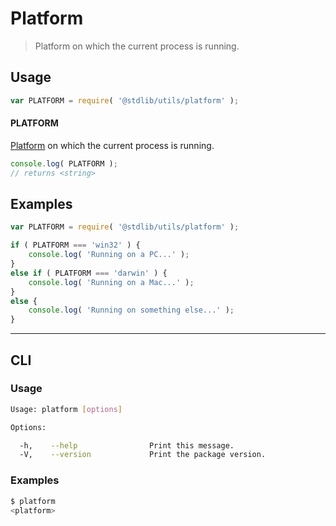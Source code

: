 # Platform

> Platform on which the current process is running.


<!-- <usage> -->

## Usage

``` javascript
var PLATFORM = require( '@stdlib/utils/platform' );
```

#### PLATFORM

[Platform][process-platform] on which the current process is running.

``` javascript
console.log( PLATFORM );
// returns <string>
```

<!-- </usage> -->


<!-- <examples> -->

## Examples

``` javascript
var PLATFORM = require( '@stdlib/utils/platform' );

if ( PLATFORM === 'win32' ) {
    console.log( 'Running on a PC...' );
}
else if ( PLATFORM === 'darwin' ) {
    console.log( 'Running on a Mac...' );
}
else {
    console.log( 'Running on something else...' );
}
```

<!-- </examples> -->


---

<!-- <cli> -->

## CLI

<!-- <usage> -->

### Usage

``` bash
Usage: platform [options]

Options:

  -h,    --help                Print this message.
  -V,    --version             Print the package version.
```

<!-- </usage> -->


<!-- <examples> -->

### Examples

``` bash
$ platform
<platform>
```

<!-- </examples> -->

<!-- </cli> -->


<!-- <links> -->

[process-platform]: https://nodejs.org/api/process.html#process_process_platform

<!-- </links> -->
